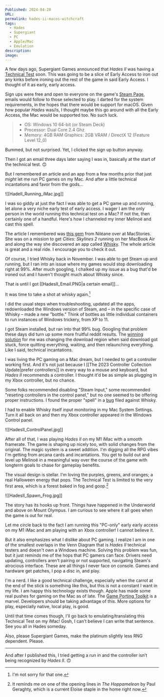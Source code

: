 ```yaml
---
Published: 2024-04-20
URL: 
permalink: hades-ii-macos-witchcraft
tags:
  - Hades
  - Supergiant
  - PC
  - Apple/Mac
  - Emulation
description: 
image:
---
```

A few days ago, Supergiant Games announced that *Hades II* was having a [Technical Test](https://www.supergiantgames.com/blog/hades2-tech-test-sign-up) soon. This was going to be a slice of Early Access to iron out any kinks before ironing out the rest of the game in said Early Access. I thought of it as early, early access.

Sign ups were free and open to everyone on the game's [Steam Page](https://store.steampowered.com/app/1145350/Hades_II/), emails would follow to those selected to play. I darted for the system requirements, in the hopes that there would be support for macOS. Given how popular *Hades* was/is, I thought maybe this go around with all the Early Access, the Mac would be supported too. No such luck.

> - OS: Windows 10 64-bit (or Steam Deck) 
> - Processor: Dual Core 2.4 Ghz 
> - Memory: 4GB RAM Graphics: 2GB VRAM / DirectX 12 (Feature Level 12_0)

Bummed, but not surprised. Yet, I clicked the sign up button anyway. 

Then I got an email three days later saying I was in, basically at the start of the technical test. 🙃

But I remembered an article and an app from a few months prior that just *might* let me run PC games on my Mac. And after a little technical incantations and favor from the gods...

![[HadeII_Running_iMac.jpg]]

I was so giddy at just the fact I was able to get a PC game up and running, let alone a very niche early test of early access. I wager I am the only person in the world running this technical test on a Mac? If not the, then certainly one of a handful. Here's how I channeled my inner Melinoë and cast this spell.

The article I remembered was [this gem](https://www.macstories.net/stories/i-tried-to-run-cities-skylines-2-on-my-m2-macbook-air-via-apples-game-porting-toolkit-and-i-discovered-a-great-app-instead/) from Niléane over at MacStories. She was on a mission to get *Cities: Skylines 2* running on her MacBook Air and along the way she discovered an app called [Whisky](https://getwhisky.app/). The whole article is great and a real ride. I encourage you to check it out.

Of course, I tried Whisky back in November. I was able to get Steam up and running, but I ran into an issue where my games would stop downloading right at 99%. After much googling, I chalked up my issue as a bug that'd be ironed out and I haven't thought much about Whisky since.

That is until I got [[HadesII_Email.PNG|a certain email]]...

It was time to take a shot at whisky again.[^1]

I did the usual steps when troubleshooting, updated all the apps, redownloaded the Windows version of Steam, and – in the specific case of Whisky – made a new "bottle." Think of bottles as little individual containers to run instances of Windows trickery, from XP to 11. 

I got Steam installed, but ran into that 99% bug. Googling that problem these days did turn up some more fruitful reddit results. The [winning solution](https://www.reddit.com/r/macgaming/comments/17xw1pn/comment/ks4tzg6/) for me was changing the download region when said download got stuck, force quitting everything, waiting, and then relaunching everything. Like I said, technical incantations.

I was living the PC gaming on a Mac dream, but I needed to get a controller working first. And it's not just because I [[The 2023 Controller Collection Update|prefer controllers]] in every way to a mouse and keyboard, but *Hades II* recommends a controller. I thought it'd be as simple as plugging in my Xbox controller, but no chance.

Some folks recommended disabling "Steam Input," some recommended "reseting controllers in the control panel," but no one seemed to be offering proper instructions. I found the proper "spell" in a [bug](https://github.com/Whisky-App/Whisky/issues/871) filed against Whisky.

I had to enable Whisky itself input monitoring in my Mac System Settings. Turn it all back on and then my Xbox controller appeared in the Windows Control panel. 

![[HadesII_ControlPanel.jpg]]

After all of that, I was playing *Hades II* on my M1 iMac with a smooth framerate. The game is shaping up nicely too, with solid changes from the original. The magic system is a sweet addition. I'm digging all the RPG vibes I'm getting from arcana cards and incantations. You get to build out and level up Melinoë in a meaningful way over the course of the game with longterm goals to chase for gameplay benefits. 

The visual design is stellar. I'm loving the purples, greens, and oranges; a real Halloween energy that pops. The Technical Test is limited to the very first area, which is a forest baked in fog and goop.[^2] 

![[HadesII_Spawn_Frog.jpg]]

The story has its hooks up front. Things have happened in the Underworld and above on Mount Olympus. I am curious to see where it all goes when the game is out for real.

Let me circle back to the fact I am running this "PC-only" early early access on my M1 iMac and am playing with an Xbox controller! I cannot believe it.

But it also emphasizes what I dislike about PC gaming. I realize I am in one of the smallest overlaps in the Venn Diagram that is *Hades II* technical testers and doesn't own a Windows machine. Solving this problem was fun, but it just reminds me of the hops that PC gamers can face. Drivers need updating, controllers aren't pairing or not supported, navigating Steam's atrocious interface. These are all things I never face on console. Games and hardware get patches, I pop a disc in, and play. 

I'm a nerd. I like a good technical challenge, especially when the carrot at the end of the stick is something like this, but this is not a constant I want in my life. I am happy this technology exists though. Apple has made some real pushes for gaming on the Mac as of late. The [Game Porting Toolkit](https://www.theverge.com/2023/6/7/23752164/apple-mac-gaming-game-porting-toolkit-windows-games-macos) is a marvel. Developers should be taking advantage of this. More options for play, especially native, local play, is good. 

Until that time comes though, I'll go back to emulating/translating this Technical Test on my iMac! Gosh, I can't believe I can write that sentence. See you all in Hades someday.

Also, please Supergiant Games, make the platinum slightly less RNG dependent. Please.

---

And after I published this, I tried getting a run in and the controller isn’t being recognized by *Hades II*. 🙃 

[^1]: I'm not sorry for that one.
[^2]: It reminds me on one of the opening lines in *The Hoppameleon* by Paul Geraghty, which is a current Eloise staple in the home right now.